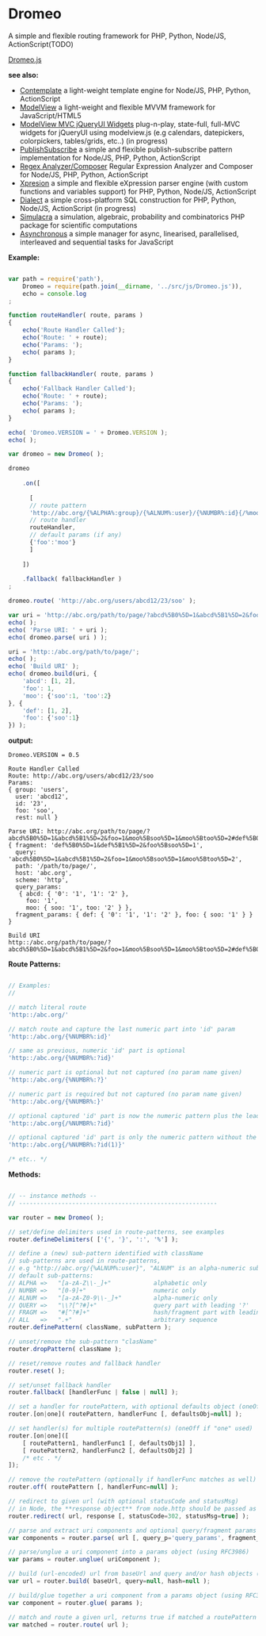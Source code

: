 Dromeo
======

A simple and flexible routing framework for PHP, Python, Node/JS, ActionScript(TODO)


[Dromeo.js](https://raw.githubusercontent.com/foo123/Dromeo/master/src/js/Dromeo.js)


**see also:**  

* [Contemplate](https://github.com/foo123/Contemplate) a light-weight template engine for Node/JS, PHP, Python, ActionScript
* [ModelView](https://github.com/foo123/modelview.js) a light-weight and flexible MVVM framework for JavaScript/HTML5
* [ModelView MVC jQueryUI Widgets](https://github.com/foo123/modelview-widgets) plug-n-play, state-full, full-MVC widgets for jQueryUI using modelview.js (e.g calendars, datepickers, colorpickers, tables/grids, etc..) (in progress)
* [PublishSubscribe](https://github.com/foo123/PublishSubscribe) a simple and flexible publish-subscribe pattern implementation for Node/JS, PHP, Python, ActionScript
* [Regex Analyzer/Composer](https://github.com/foo123/RegexAnalyzer) Regular Expression Analyzer and Composer for Node/JS, PHP, Python, ActionScript
* [Xpresion](https://github.com/foo123/Xpresion) a simple and flexible eXpression parser engine (with custom functions and variables support) for PHP, Python, Node/JS, ActionScript
* [Dialect](https://github.com/foo123/Dialect) a simple cross-platform SQL construction for PHP, Python, Node/JS, ActionScript (in progress)
* [Simulacra](https://github.com/foo123/Simulacra) a simulation, algebraic, probability and combinatorics PHP package for scientific computations
* [Asynchronous](https://github.com/foo123/asynchronous.js) a simple manager for async, linearised, parallelised, interleaved and sequential tasks for JavaScript


**Example:**

```javascript

var path = require('path'), 
    Dromeo = require(path.join(__dirname, '../src/js/Dromeo.js')),
    echo = console.log
;

function routeHandler( route, params )
{
    echo('Route Handler Called');
    echo('Route: ' + route);
    echo('Params: ');
    echo( params );
}

function fallbackHandler( route, params )
{
    echo('Fallback Handler Called');
    echo('Route: ' + route);
    echo('Params: ');
    echo( params );
}

echo( 'Dromeo.VERSION = ' + Dromeo.VERSION );
echo( );

var dromeo = new Dromeo( );

dromeo
    
    .on([
      
      [
      // route pattern
      'http://abc.org/{%ALPHA%:group}/{%ALNUM%:user}/{%NUMBR%:id}{/%moo|soo|too%:?foo(1)}{%ALL%:?rest}', 
      // route handler
      routeHandler, 
      // default params (if any)
      {'foo':'moo'}
      ]
    
    ])
    
    .fallback( fallbackHandler )
;

dromeo.route( 'http://abc.org/users/abcd12/23/soo' );

var uri = 'http://abc.org/path/to/page/?abcd%5B0%5D=1&abcd%5B1%5D=2&foo=1&moo%5Bsoo%5D=1&moo%5Btoo%5D=2#def%5B0%5D=1&def%5B1%5D=2&foo%5Bsoo%5D=1'
echo( );
echo( 'Parse URI: ' + uri );
echo( dromeo.parse( uri ) );

uri = 'http::/abc.org/path/to/page/';
echo( );
echo( 'Build URI' );
echo( dromeo.build(uri, {
    'abcd': [1, 2],
    'foo': 1,
    'moo': {'soo':1, 'too':2}
}, {
    'def': [1, 2],
    'foo': {'soo':1}
}) );

```

**output:**
```text
Dromeo.VERSION = 0.5

Route Handler Called
Route: http://abc.org/users/abcd12/23/soo
Params: 
{ group: 'users',
  user: 'abcd12',
  id: '23',
  foo: 'soo',
  rest: null }

Parse URI: http://abc.org/path/to/page/?abcd%5B0%5D=1&abcd%5B1%5D=2&foo=1&moo%5Bsoo%5D=1&moo%5Btoo%5D=2#def%5B0%5D=1&def%5B1%5D=2&foo%5Bsoo%5D=1
{ fragment: 'def%5B0%5D=1&def%5B1%5D=2&foo%5Bsoo%5D=1',
  query: 'abcd%5B0%5D=1&abcd%5B1%5D=2&foo=1&moo%5Bsoo%5D=1&moo%5Btoo%5D=2',
  path: '/path/to/page/',
  host: 'abc.org',
  scheme: 'http',
  query_params: 
   { abcd: { '0': '1', '1': '2' },
     foo: '1',
     moo: { soo: '1', too: '2' } },
  fragment_params: { def: { '0': '1', '1': '2' }, foo: { soo: '1' } } }

Build URI
http::/abc.org/path/to/page/?abcd%5B0%5D=1&abcd%5B1%5D=2&foo=1&moo%5Bsoo%5D=1&moo%5Btoo%5D=2#def%5B0%5D=1&def%5B1%5D=2&foo%5Bsoo%5D=1

```

**Route Patterns:**

```javascript

// Examples:
//

// match literal route
'http::/abc.org/'

// match route and capture the last numeric part into 'id' param
'http::/abc.org/{%NUMBR%:id}'

// same as previous, numeric 'id' part is optional
'http::/abc.org/{%NUMBR%:?id}'

// numeric part is optional but not captured (no param name given)
'http::/abc.org/{%NUMBR%:?}'

// numeric part is required but not captured (no param name given)
'http::/abc.org/{%NUMBR%:}'

// optional captured 'id' part is now the numeric pattern plus the leading '/'
'http::/abc.org{/%NUMBR%:?id}'

// optional captured 'id' part is only the numeric pattern without the leading '/', i.e group 1
'http::/abc.org{/%NUMBR%:?id(1)}'

/* etc.. */

```


**Methods:**

```javascript

// -- instance methods --
// --------------------------------------------------------

var router = new Dromeo( );

// set/define delimiters used in route-patterns, see examples
router.defineDelimiters( ['{', '}', ':', '%'] );

// define a (new) sub-pattern identified with className
// sub-patterns are used in route-patterns, 
// e.g "http://abc.org/{%ALNUM%:user}", "ALNUM" is an alpha-numeric sub-pattern, i.e "[a-zA-Z0-9\\-_]+"
// default sub-patterns:
// ALPHA =>   "[a-zA-Z\\-_]+"            alphabetic only
// NUMBR =>   "[0-9]+"                   numeric only
// ALNUM =>   "[a-zA-Z0-9\\-_]+"         alpha-numeric only
// QUERY =>   "\\?[^?#]+"                query part with leading '?'
// FRAGM =>   "#[^?#]+"                  hash/fragment part with leading '#'
// ALL   =>   ".+"                       arbitrary sequence
router.definePattern( className, subPattern );

// unset/remove the sub-pattern "clasName"
router.dropPattern( className );

// reset/remove routes and fallback handler
router.reset( );

// set/unset fallback handler
router.fallback( [handlerFunc | false | null] );

// set a handler for routePattern, with optional defaults object (oneOff if "one" used)
router.[on|one]( routePattern, handlerFunc [, defaultsObj=null] );

// set handler(s) for multiple routePattern(s) (oneOff if "one" used)
router.[on|one]([ 
    [ routePattern1, handlerFunc1 [, defaultsObj1] ],
    [ routePattern2, handlerFunc2 [, defaultsObj2] ]
    /* etc . */
]);

// remove the routePattern (optionally if handlerFunc matches as well)
router.off( routePattern [, handlerFunc=null] );

// redirect to given url (with optional statusCode and statusMsg)
// in Node, the **response object** from node.http should be passed as well
router.redirect( url, response [, statusCode=302, statusMsg=true] );

// parse and extract uri components and optional query/fragment params as objects (using RFC3986)
var components = router.parse( url [, query_p='query_params', fragment_p='fragment_params'] );

// parse/unglue a uri component into a params object (using RFC3986)
var params = router.unglue( uriComponent );

// build (url-encoded) url from baseUrl and query and/or hash objects (using RFC3986)
var url = router.build( baseUrl, query=null, hash=null );

// build/glue together a uri component from a params object (using RFC3986)
var component = router.glue( params );

// match and route a given url, returns true if matched a routePattern else false
var matched = router.route( url );

```